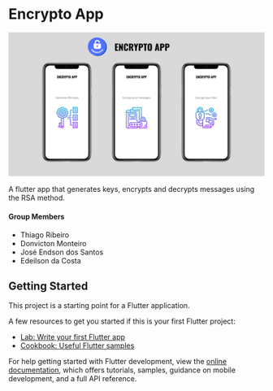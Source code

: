 # Encrypto App

![](doc/image.png)

A flutter app that generates keys, encrypts and decrypts messages using the RSA method.

#### Group Members

- Thiago Ribeiro
- Donvicton Monteiro
- José Endson dos Santos
- Edeilson da Costa

## Getting Started

This project is a starting point for a Flutter application.

A few resources to get you started if this is your first Flutter project:

- [Lab: Write your first Flutter app](https://docs.flutter.dev/get-started/codelab)
- [Cookbook: Useful Flutter samples](https://docs.flutter.dev/cookbook)

For help getting started with Flutter development, view the
[online documentation](https://docs.flutter.dev/), which offers tutorials,
samples, guidance on mobile development, and a full API reference.
